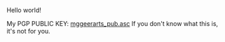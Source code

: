 Hello world!

My PGP PUBLIC KEY:
[mggeerarts_pub.asc](https://mggeerarts.github.io/mggeerarts_pub.asc "download")
If you don't know what this is, it's not for you.